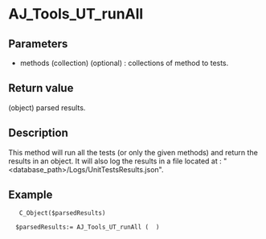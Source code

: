 ﻿<!--AJ_Tools_UT_runAll ( {methods} ) -> parsed results -->

# AJ_Tools_UT_runAll

## Parameters

 *  methods (collection) (optional) : collections of method to tests.

## Return value

(object) parsed results.

## Description

This method will run all the tests (or only the given methods) and return the results in an object. It will also log the results in a file located at : "<database_path>/Logs/UnitTestsResults.json".

## Example

```
   C_Object($parsedResults)
 
  $parsedResults:= AJ_Tools_UT_runAll (  )
```

